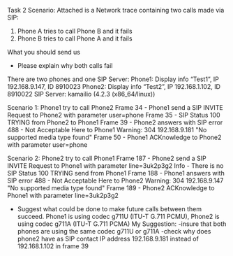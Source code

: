Task 2 Scenario:
Attached is a Network trace containing two calls made via SIP:
1. Phone A tries to call Phone B and it fails
2. Phone B tries to call Phone A and it fails

What you should send us
* Please explain why both calls fail

There are two phones and one SIP Server:
Phone1: Display info “Test1”, IP 192.168.9.147, ID 8910023
Phone2: Display info “Test2”, IP 192.168.1.102, ID 8910022
SIP Server: kamailio (4.2.3 (x86_64/linux))

Scenario 1: Phone1 try to call Phone2
Frame 34 - Phone1 send a SIP INVITE Request to Phone2 with parameter user=phone
Frame 35 - SIP Status 100 TRYING from Phone2 to Phone1
Frame 39 - Phone2 answers with SIP error 488 - Not Acceptable Here to Phone1
		Warning: 304 192.168.9.181 "No supported media type found"
Frame 50 - Phone1 ACKnowledge to Phone2 with parameter user=phone

Scenario 2: Phone2 try to call Phone1
Frame 187 - Phone2 send a SIP INVITE Request to Phone1 with parameter line=3uk2p3g2
Info - 		There is no SIP Status 100 TRYING send from Phone1
Frame 188 - Phone1 answers with SIP error 488 - Not Acceptable Here to Phone2
		Warning: 304 192.168.9.147 "No supported media type found"
Frame 189 - Phone2 ACKnowledge to Phone1 with parameter line=3uk2p3g2

* Suggest what could be done to make future calls between them succeed.
Phone1 is using codec g711U (ITU-T G.711 PCMU), Phone2 is using codec g711A (ITU-T G.711 PCMA)
My Suggestion:
-insure that both phones are using the same codec g711U or g711A
-check why does phone2 have as SIP contact IP address 192.168.9.181 instead of 192.168.1.102 in frame 39
